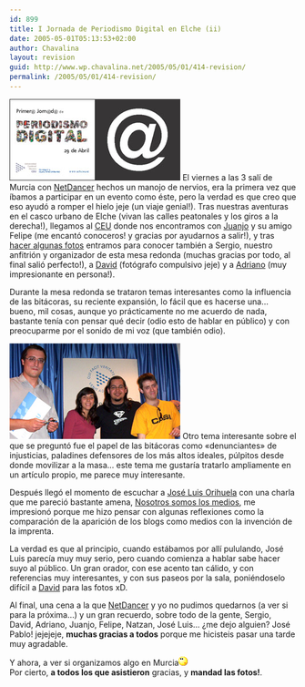 ```yaml
---
id: 899
title: I Jornada de Periodismo Digital en Elche (ii)
date: 2005-05-01T05:13:53+02:00
author: Chavalina
layout: revision
guid: http://www.wp.chavalina.net/2005/05/01/414-revision/
permalink: /2005/05/01/414-revision/
---
```

<img class="imgizqda" src="/imagenes/fotos/jornadas-elche.jpg" alt="Folleto publicitario de las jornadas" /> El viernes a las 3 salí de Murcia con <a href="http://www.netdancerplanet.info/" target="_blank">NetDancer</a> hechos un manojo de nervios, era la primera vez que íbamos a participar en un evento como éste, pero la verdad es que creo que eso ayudó a romper el hielo jeje (un viaje genial!). Tras nuestras aventuras en el casco urbano de Elche (vivan las calles peatonales y los giros a la derecha!), llegamos al <a href="http://www.uch.ceu.es/" target="_blank">CEU</a> donde nos encontramos con <a href="http://blackshell.usebox.net/" target="_blank">Juanjo</a> y su amigo Felipe (me encantó conoceros! y gracias por ayudarnos a salir!), y tras <a href="http://www.flickr.com/photos/netdancer/11688138/" target="_blank">hacer algunas fotos</a> entramos para conocer también a Sergio, nuestro anfitrión y organizador de esta mesa redonda (muchas gracias por todo, al final salió perfecto!), a <a href="http://www.caleidos.org/" target="_blank">David</a> (fotógrafo compulsivo jeje) y a <a href="http://www.diariodeunjabali.com/" target="_blank">Adriano</a> (muy impresionante en persona!).

Durante la mesa redonda se trataron temas interesantes como la influencia de las bitácoras, su reciente expansión, lo fácil que es hacerse una… bueno, mil cosas, aunque yo prácticamente no me acuerdo de nada, bastante tenía con pensar qué decir (odio esto de hablar en público) y con preocuparme por el sonido de mi voz (que también odio).

<img class="imgizqda" src="/imagenes/fotos/mesa-redonda-elche.jpg" alt="Adriano, yo misma, David y Jose Pablo" /> Otro tema interesante sobre el que se preguntó fue el papel de las bitácoras como «denunciantes» de injusticias, paladines defensores de los más altos ideales, púlpitos desde donde movilizar a la masa… este tema me gustaría tratarlo ampliamente en un artículo propio, me parece muy interesante.

Después llegó el momento de escuchar a <a href="http://ecuaderno.com/" target="_blank">José Luis Orihuela</a> con una charla que me pareció bastante amena, <a href="http://www.ecuaderno.com/archives/000661.php" target="_blank">Nosotros somos los medios</a>, me impresionó porque me hizo pensar con algunas reflexiones como la comparación de la aparición de los blogs como medios con la invención de la imprenta.

La verdad es que al principio, cuando estábamos por allí pululando, José Luis parecía muy muy serio, pero cuando comienza a hablar sabe hacer suyo al público. Un gran orador, con ese acento tan cálido, y con referencias muy interesantes, y con sus paseos por la sala, poniéndoselo difícil a <a href="http://www.caleidos.org/" target="_blank">David</a> para las fotos xD.

Al final, una cena a la que <a href="http://www.netdancerplanet.info/" target="_blank">NetDancer</a> y yo no pudimos quedarnos (a ver si para la próxima…) y un gran recuerdo, sobre todo de la gente, Sergio, David, Adriano, Juanjo, Felipe, Natzan, José Luis… ¿me dejo alguien? José Pablo! jejejeje, **muchas gracias a todos** porque me hicisteis pasar una tarde muy agradable.

Y ahora, a ver si organizamos algo en Murcia![emo](/imagenes/emoticonos/pensativo.gif)  
Por cierto, **a todos los que asistieron** gracias, y **mandad las fotos!**.